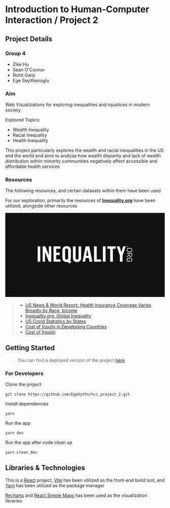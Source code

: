# Introduction to Human-Computer Interaction / Project 2

## Project Details
### Group 4
- Zike Hu
- Sean O'Connor
- Rohit Ganji
- Ege Seyithanoglu

### Aim
Web Visualizations for exploring inequalities and injustices in modern society.
>
Explored Topics:
- Wealth Inequality
- Racial Inequality
- Health Inequality
>
This project particularly explores the wealth and racial inequalities in the US and the world
and aims to analyze how wealth disparity and lack of wealth distribution within minority communities
negatively affect accessible and affordable health services

### Resources
The following resources, and certain datasets within them have been used
>
For our exploration, primarily the resources of **[Inequality.org](https://inequality.org/)** have been utilized, alongside other resources

[![Inequality.org Logo](/src/assets/inequality_logo.png)](https://inequality.org/facts/global-inequality/#global-wealth-inequality)
>
> 
> - [US News & World Report: Health Insurance Coverage Varies Broadly by Race, Income](https://www.usnews.com/news/health-news/articles/2022-09-08/health-insurance-coverage-varies-broadly-by-race-income)
> - [Inequality.org: Global Inequality](https://inequality.org/facts/global-inequality/)
> - [US Covid Statistics by States](https://static-content.springer.com/esm/art%3A10.1007%2Fs40615-020-00833-4/MediaObjects/40615_2020_833_MOESM10_ESM.pdf)
> - [Cost of Insulin in Developing Countries](https://experiment.com/u/3ayn7A)
> - [Cost of Insulin](https://worldpopulationreview.com/country-rankings/cost-of-insulin-by-country)

## Getting Started
> You can find a deployed version of the project [here](https://egesythn.github.io/hci_project_2/)

### For Developers
Clone the project
```
git clone https://github.com/EgeSythn/hci_project_2.git
```
>
Install dependencies
```
yarn
```
>
Run the app
```
yarn dev
```
>
Run the app after code clean up
```
yarn clean_dev
```
>
## Libraries & Technologies
This is a [React](https://reactjs.org/) project, [Vite](https://vitejs.dev/) has been utilized as the front-end build tool, and [Yarn](https://yarnpkg.com/) has been utilized as the package manager
>
[Recharts](https://recharts.org/en-US/) and [React Simple Maps](https://www.react-simple-maps.io/) has been used as the visualization libraries

